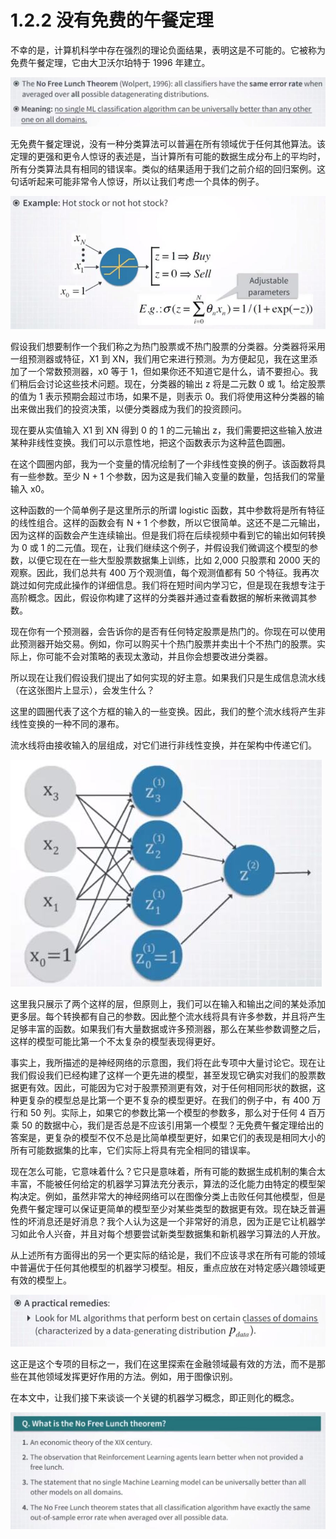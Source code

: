 # 1.2.2 没有免费的午餐定理

不幸的是，计算机科学中存在强烈的理论负面结果，表明这是不可能的。它被称为免费午餐定理，它由大卫沃尔珀特于 1996 年建立。

![](../img/1-2-2-1.jpg)

无免费午餐定理说，没有一种分类算法可以普遍在所有领域优于任何其他算法。该定理的更强和更令人惊讶的表述是，当计算所有可能的数据生成分布上的平均时，所有分类算法具有相同的错误率。类似的结果适用于我们之前介绍的回归案例。这句话听起来可能非常令人惊讶，所以让我们考虑一个具体的例子。

![](../img/1-2-2-2.jpg)

假设我们想要制作一个我们称之为热门股票或不热门股票的分类器。分类器将采用一组预测器或特征，X1 到 XN，我们用它来进行预测。为方便起见，我在这里添加了一个常数预测器，x0 等于 1，但如果你还不知道它是什么，请不要担心。我们稍后会讨论这些技术问题。现在，分类器的输出 z 将是二元数 0 或 1。给定股票的值为 1 表示预期会超过市场，如果不是，则表示 0。我们将使用这种分类器的输出来做出我们的投资决策，以便分类器成为我们的投资顾问。

现在要从实值输入 X1 到 XN 得到 0 的 1 的二元输出 z，我们需要把这些输入放进某种非线性变换。我们可以示意性地，把这个函数表示为这种蓝色圆圈。

在这个圆圈内部，我为一个变量的情况绘制了一个非线性变换的例子。该函数将具有一些参数。至少 N + 1 个参数，因为这是我们输入变量的数量，包括我们的常量输入 x0。

这种函数的一个简单例子是这里所示的所谓 logistic 函数，其中参数将是所有特征的线性组合。这样的函数会有 N + 1 个参数，所以它很简单。这还不是二元输出，因为这样的函数会产生连续输出。但是我们将在后续视频中看到它的输出如何转换为 0 或 1 的二元值。现在，让我们继续这个例子，并假设我们微​​调这个模型的参数，以便它现在在一些大型股票数据集上训练，比如 2,000 只股票和 2000 天的观察。因此，我们总共有 400 万个观测值，每个观测值都有 50 个特征。我再次跳过如何完成此操作的详细信息。我们将在短时间内学习它，但是现在我想专注于高阶概念。因此，假设你构建了这样的分类器并通过查看数据的解析来微调其参数。

现在你有一个预测器，会告诉你的是否有任何特定股票是热门的。你现在可以使用此预测器开始交易。例如，你可以购买十个热门股票并卖出十个不热门的股票。实际上，你可能不会对策略的表现太激动，并且你会想要改进分类器。

所以现在让我们假设我们提出了如何实现的好主意。如果我们只是生成信息流水线（在这张图片上显示），会发生什么？

这里的圆圈代表了这个方框的输入的一些变换。因此，我们的整个流水线将产生非线性变换的一种不同的瀑布。

流水线将由接收输入的层组成，对它们进行非线性变换，并在架构中传递它们。

![](../img/1-2-2-3.jpg)

这里我只展示了两个这样的层，但原则上，我们可以在输入和输出之间的某处添加更多层。每个转换都有自己的参数。因此整个流水线将具有许多参数，并且将产生足够丰富的函数。如果我们有大量数据或许多预测器，那么在某些参数调整之后，这样的模型可能比第一个不太复杂的模型表现得更好。

事实上，我所描述的是神经网络的示意图，我们将在此专项中大量讨论它。现在让我们假设我们已经构建了这样一个更先进的模型，甚至发现它确实对我们的股票数据更有效。因此，可能因为它对于股票预测更有效，对于任何相同形状的数据，这种更复杂的模型总是比第一个更不复杂的模型更好。在我们的例子中，有 400 万行和 50 列。实际上，如果它的参数比第一个模型的参数多，那么对于任何 4 百万乘 50 的数据中心，我们是否总是不应该引用第一个模型？无免费午餐定理给出的答案是，更复杂的模型不仅不总是比简单模型更好，如果它们的表现是相同大小的所有可能数据集的比率，它们实际上将具有完全相同的错误率。

现在怎么可能，它意味着什么？它只是意味着，所有可能的数据生成机制的集合太丰富，不能被任何给定的机器学习算法充分表示，算法的泛化能力由特定的模型架构决定。例如，虽然非常大的神经网络可以在图像分类上击败任何其他模型，但是免费午餐定理可以保证更简单的模型至少对某些类型的数据更有效。现在缺乏普遍性的坏消息还是好消息？我个人认为这是一个非常好的消息，因为正是它让机器学习如此令人兴奋，并且对每个想要尝试新类型数据集和新机器学习算法的人开放。

从上述所有方面得出的另一个更实际的结论是，我们不应该寻求在所有可能的领域中普遍优于任何其他模型的机器学习模型。相反，重点应放在对特定感兴趣领域更有效的模型上。

![](../img/1-2-2-4.jpg)

这正是这个专项的目标之一，我们在这里探索在金融领域最有效的方法，而不是那些在其他领域发挥更好作用的方法。例如，用于图像识别。

在本文中，让我们接下来谈谈一个关键的机器学习概念，即正则化的概念。

![](../img/1-2-2-5.jpg)
